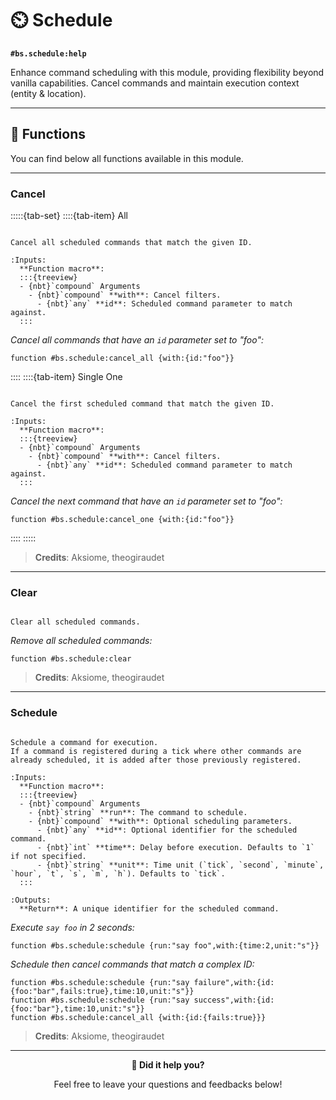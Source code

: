 # ⏲️ Schedule

**`#bs.schedule:help`**

Enhance command scheduling with this module, providing flexibility beyond vanilla capabilities. Cancel commands and maintain execution context (entity & location).

---

## 🔧 Functions

You can find below all functions available in this module.

---

### Cancel

:::::{tab-set}
::::{tab-item} All

```{function} #bs.schedule:cancel_all {with:{}}

Cancel all scheduled commands that match the given ID.

:Inputs:
  **Function macro**:
  :::{treeview}
  - {nbt}`compound` Arguments
    - {nbt}`compound` **with**: Cancel filters.
      - {nbt}`any` **id**: Scheduled command parameter to match against.
  :::
```

*Cancel all commands that have an `id` parameter set to "foo":*
```mcfunction
function #bs.schedule:cancel_all {with:{id:"foo"}}
```

::::
::::{tab-item} Single One

```{function} #bs.schedule:cancel_one {with:{}}

Cancel the first scheduled command that match the given ID.

:Inputs:
  **Function macro**:
  :::{treeview}
  - {nbt}`compound` Arguments
    - {nbt}`compound` **with**: Cancel filters.
      - {nbt}`any` **id**: Scheduled command parameter to match against.
  :::
```

*Cancel the next command that have an `id` parameter set to "foo":*
```mcfunction
function #bs.schedule:cancel_one {with:{id:"foo"}}
```
::::
:::::

> **Credits**: Aksiome, theogiraudet

---

### Clear

```{function} #bs.schedule:clear

Clear all scheduled commands.
```

*Remove all scheduled commands:*

```mcfunction
function #bs.schedule:clear
```

> **Credits**: Aksiome, theogiraudet

---

### Schedule

```{function} #bs.schedule:schedule {run:<command>,with:{}}

Schedule a command for execution.
If a command is registered during a tick where other commands are already scheduled, it is added after those previously registered.

:Inputs:
  **Function macro**:
  :::{treeview}
  - {nbt}`compound` Arguments
    - {nbt}`string` **run**: The command to schedule.
    - {nbt}`compound` **with**: Optional scheduling parameters.
      - {nbt}`any` **id**: Optional identifier for the scheduled command.
      - {nbt}`int` **time**: Delay before execution. Defaults to `1` if not specified.
      - {nbt}`string` **unit**: Time unit (`tick`, `second`, `minute`, `hour`, `t`, `s`, `m`, `h`). Defaults to `tick`.
  :::

:Outputs:
  **Return**: A unique identifier for the scheduled command.
```

*Execute `say foo` in 2 seconds:*

```mcfunction
function #bs.schedule:schedule {run:"say foo",with:{time:2,unit:"s"}}
```

*Schedule then cancel commands that match a complex ID:*

```mcfunction
function #bs.schedule:schedule {run:"say failure",with:{id:{foo:"bar",fails:true},time:10,unit:"s"}}
function #bs.schedule:schedule {run:"say success",with:{id:{foo:"bar"},time:10,unit:"s"}}
function #bs.schedule:cancel_all {with:{id:{fails:true}}}
```

> **Credits**: Aksiome, theogiraudet

---

<div id="gs-comments" align=center>

**💬 Did it help you?**

Feel free to leave your questions and feedbacks below!

</div>
